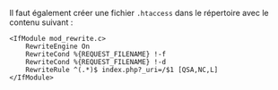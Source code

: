 Il faut également créer une fichier `.htaccess` dans le répertoire avec le contenu suivant :
```
<IfModule mod_rewrite.c>
    RewriteEngine On
    RewriteCond %{REQUEST_FILENAME} !-f
    RewriteCond %{REQUEST_FILENAME} !-d
    RewriteRule ^(.*)$ index.php?_uri=/$1 [QSA,NC,L]
</IfModule>
```
